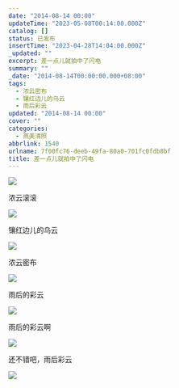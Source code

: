 ```yaml
---
date: "2014-08-14 00:00"
updateTime: "2023-05-08T00:14:00.000Z"
catalog: []
status: 已发布
insertTime: "2023-04-28T14:04:00.000Z"
_updated: ""
excerpt: 差一点儿就拍中了闪电
summary: ""
_date: "2014-08-14T00:00:00.000+08:00"
tags:
  - 浓云密布
  - 镶红边儿的乌云
  - 雨后彩云
updated: "2014-08-14 00:00"
cover: ""
categories:
  - 燕美清照
abbrlink: 1540
urlname: 7f00fc76-deeb-49fa-80a0-701fc0fdb8bf
title: 差一点儿就拍中了闪电
---
```


![](https://image.bmqy.net/upload/FpTcepqgtFUjCZRkIkmrH0izCxqi.jpg)

浓云滚滚

![](https://image.bmqy.net/upload/FsPP2ADtjZu1QiAsoQUIMjiIAT3W.jpg)

镶红边儿的乌云

![](https://image.bmqy.net/upload/Fn-dgbMV3b4io41fNDDN7I4lSvjC.jpg)

浓云密布

![](https://image.bmqy.net/upload/Frl6UMdqoauTib60MyssZxKAH1kX.jpg)

雨后的彩云

![](https://image.bmqy.net/upload/FtiW7Nd97Cm0a-_AZKqVF_z92ZNw.jpg)

雨后的彩云啊

![](https://image.bmqy.net/upload/FtJ4cBZs_oIsUuyGI_yozdy2yIl8.jpg)

还不错吧，雨后彩云

![](https://image.bmqy.net/upload/Flz1MuloSgNDVJ7fTBEWzwMEmcky.jpg)
